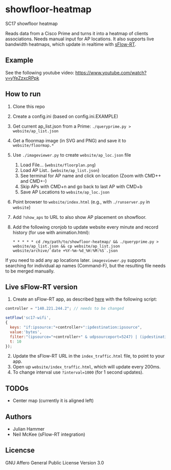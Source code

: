 # showfloor-heatmap
SC17 showfloor heatmap

Reads data from a Cisco Prime and turns it into a heatmap of clients associations. Needs manual input for AP locations. It also supports live bandwidth heatmaps, which update in realtime with [sFlow-RT](http://sflow-rt.com/).

## Example

See the following youtube video: https://www.youtube.com/watch?v=yYeZzxcRPpk


## How to run

1. Clone this repo
2. Create a config.ini (based on config.ini.EXAMPLE)
3. Get current ap_list.json from a Prime: `./queryprime.py > website/ap_list.json`
4. Get a floormap image (in SVG and PNG) and save it to `website/floormap.*`
5. Use `./imageviewer.py` to create `website/ap_loc.json` file
   1. Load File... (`website/floorplan.png`)
   2. Load AP List.. (`website/ap_list.json`)
   3. See terminal for AP name and click on location (Zoom with CMD++ and CMD+-)
   4. Skip APs with CMD+n and go back to last AP with CMD+b
   5. Save AP Locations to `website/ap_loc.json`
6. Point browser to `website/index.html` (e.g., with `./runserver.py` in `website`)
7. Add `?show_aps` to URL to also show AP placement on showfloor.
8. Add the following cronjob to update website every minute and record history (for use with animation.html):

   ```* * * * * cd /my/path/to/showfloor-heatmap/ && ./queryprime.py > website/ap_list.json && cp website/ap_list.json website/archive/`date +%Y-%m-%d_%H:%M:%S`.json```

If you need to add any ap locations later. `imagesviewer.py` supports searching for individual ap names (Command-F), but the resulting file needs to be merged manually.

## Live sFlow-RT version

1. Create an sFlow-RT app, as described [here](http://sflow-rt.com/writing_applications.php) with the following script:
```javascript
controller = "140.221.244.2"; // needs to be changed

setFlow('sc17-wifi',
{
  keys: "if:ipsource:"+controller+":ipdestination:ipsource",
  value:'bytes',
  filter:"(ipsource="+controller+" & udpsourceport=5247) | (ipdestination="+controller+" & udpdestinationport=5247)",
  t: 10
});
```
2. Update the sFlow-RT URL in the `index_traffic.html` file, to point to your app.
3. Open up `website/index_traffic.html`, which will update every 200ms.
4. To change interval use `?interval=1000` (for 1 second updates).

## TODOs

* Center map (currently it is aligned left)

## Authors

* Julian Hammer
* Neil McKee (sFlow-RT integration)

## Licencse
GNU Affero General Public License Version 3.0
